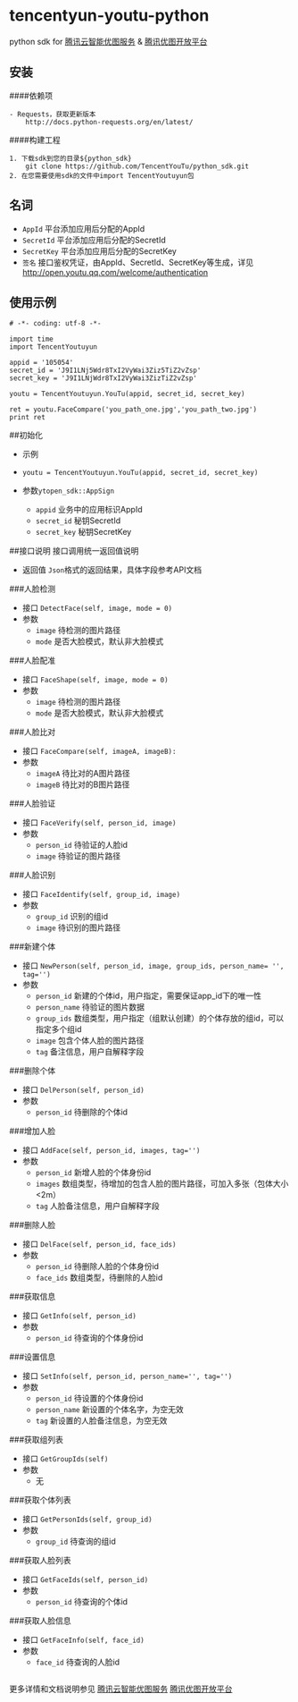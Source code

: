 # tencentyun-youtu-python

python sdk for [腾讯云智能优图服务](http://www.qcloud.com/product/fr.html) & [腾讯优图开放平台](http://open.youtu.qq.com)

## 安装

####依赖项
```
- Requests，获取更新版本
	http://docs.python-requests.org/en/latest/
```
####构建工程
```
1. 下载sdk到您的目录${python_sdk}
	git clone https://github.com/TencentYouTu/python_sdk.git
2. 在您需要使用sdk的文件中import TencentYoutuyun包
```

## 名词

- `AppId` 平台添加应用后分配的AppId
- `SecretId` 平台添加应用后分配的SecretId
- `SecretKey` 平台添加应用后分配的SecretKey
- `签名` 接口鉴权凭证，由AppId、SecretId、SecretKey等生成，详见<http://open.youtu.qq.com/welcome/authentication>


## 使用示例
```
# -*- coding: utf-8 -*-

import time
import TencentYoutuyun

appid = '105054'
secret_id = 'J9I1LNj5Wdr8TxI2VyWai3Ziz5TiZ2vZsp'
secret_key = 'J9I1LNjWdr8TxI2VyWai3ZizTiZ2vZsp'

youtu = TencentYoutuyun.YouTu(appid, secret_id, secret_key)

ret = youtu.FaceCompare('you_path_one.jpg','you_path_two.jpg')
print ret
```

##初始化
- 示例
- `youtu = TencentYoutuyun.YouTu(appid, secret_id, secret_key)`

- 参数`ytopen_sdk::AppSign`
	- `appid` 业务中的应用标识AppId
	- `secret_id` 秘钥SecretId
	- `secret_key` 秘钥SecretKey

##接口说明
接口调用统一返回值说明
- 返回值
	`Json`格式的返回结果，具体字段参考API文档
	
###人脸检测
- 接口
`DetectFace(self, image, mode = 0)`
- 参数
	- `image` 待检测的图片路径
	- `mode` 是否大脸模式，默认非大脸模式

###人脸配准
- 接口
`FaceShape(self, image, mode = 0)`
- 参数
	- `image` 待检测的图片路径
	- `mode` 是否大脸模式，默认非大脸模式

###人脸比对
- 接口
`FaceCompare(self, imageA, imageB):`
- 参数
	- `imageA` 待比对的A图片路径
	- `imageB` 待比对的B图片路径

###人脸验证
- 接口
`FaceVerify(self, person_id, image)`
- 参数
	- `person_id` 待验证的人脸id
	- `image` 待验证的图片路径

###人脸识别
- 接口
`FaceIdentify(self, group_id, image)`
- 参数
	- `group_id` 识别的组id
	- `image` 待识别的图片路径

###新建个体
- 接口
        `NewPerson(self, person_id, image, group_ids, person_name= '', tag='')`
- 参数
	- `person_id` 新建的个体id，用户指定，需要保证app_id下的唯一性
	- `person_name` 待验证的图片数据
	- `group_ids` 数组类型，用户指定（组默认创建）的个体存放的组id，可以指定多个组id
	- `image` 包含个体人脸的图片路径
	- `tag` 备注信息，用户自解释字段

###删除个体
- 接口
`DelPerson(self, person_id)`
- 参数
	- `person_id` 待删除的个体id

###增加人脸
- 接口
`AddFace(self, person_id, images, tag='')`
- 参数
	- `person_id` 新增人脸的个体身份id
	- `images` 数组类型，待增加的包含人脸的图片路径，可加入多张（包体大小<2m）
	-  `tag` 人脸备注信息，用户自解释字段

###删除人脸
- 接口
`DelFace(self, person_id, face_ids)`
- 参数
	- `person_id` 待删除人脸的个体身份id
	- `face_ids` 数组类型，待删除的人脸id

###获取信息
- 接口
`GetInfo(self, person_id)`
- 参数
	- `person_id` 待查询的个体身份id

###设置信息
- 接口
`SetInfo(self, person_id, person_name='', tag='')`
- 参数
	- `person_id` 待设置的个体身份id
	- `person_name` 新设置的个体名字，为空无效
	-  `tag` 新设置的人脸备注信息，为空无效

###获取组列表
- 接口
`GetGroupIds(self)`
- 参数
	- 无

###获取个体列表
- 接口
`GetPersonIds(self, group_id)`
- 参数
	- `group_id` 待查询的组id

###获取人脸列表
- 接口
`GetFaceIds(self, person_id)`
- 参数
	- `person_id` 待查询的个体id

###获取人脸信息
- 接口
`GetFaceInfo(self, face_id)`
- 参数
	- `face_id` 待查询的人脸id

```
```
更多详情和文档说明参见
[腾讯云智能优图服务](http://www.qcloud.com/product/fr.html)
[腾讯优图开放平台](http://open.youtu.qq.com)